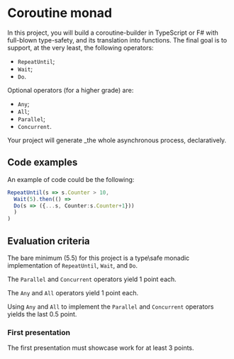 # Coroutine monad

In this project, you will build a coroutine\-builder in TypeScript or F\# with full\-blown type\-safety, and its translation into functions. The final goal is to support, at the very least, the following operators\:
- `RepeatUntil`;
- `Wait`;
- `Do`.

Optional operators (for a higher grade) are\:
- `Any`;
- `All`;
- `Parallel`;
- `Concurrent`.

Your project will generate _the whole asynchronous process, declaratively.

## Code examples
An example of code could be the following\:

```typescript
RepeatUntil(s => s.Counter > 10,
  Wait(5).then(() =>
  Do(s => ({...s, Counter:s.Counter+1}))
  )
)
```

## Evaluation criteria
The bare minimum (5.5) for this project is a type\safe monadic implementation of `RepeatUntil`, `Wait`, and `Do`.

The `Parallel` and `Concurrent` operators yield 1 point each.

The `Any` and `All` operators yield 1 point each.

Using `Any` and `All` to implement the `Parallel` and `Concurrent` operators yields the last 0.5 point.

### First presentation
The first presentation must showcase work for at least 3 points.
